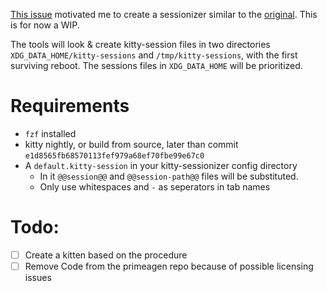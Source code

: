 [This issue](https://github.com/kovidgoyal/kitty/issues/8911) motivated me to create a sessionizer similar to the [original](https://github.com/ThePrimeagen/tmux-sessionizer/tree/master).
This is for now a WIP.

The tools will look & create kitty-session files in two directories `XDG_DATA_HOME/kitty-sessions` and `/tmp/kitty-sessions`, with the first surviving reboot.
The sessions files in `XDG_DATA_HOME` will be prioritized.

# Requirements
- `fzf` installed
- kitty nightly, or build from source, later than commit `e1d8565fb68570113fef979a68ef70fbe99e67c0`
- A `default.kitty-session` in your kitty-sessionizer config directory
    - In it `@@session@@` and `@@session-path@@` files will be substituted.
    - Only use whitespaces and `-` as seperators in tab names

# Todo:
- [ ] Create a kitten based on the procedure
- [ ] Remove Code from the primeagen repo because of possible licensing issues 
